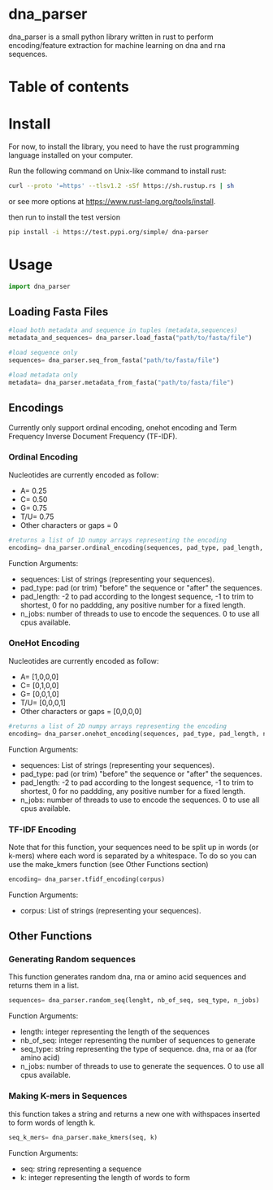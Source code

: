 # dna_parser

dna_parser is a small python library written in rust to perform encoding/feature extraction for machine learning on dna and rna sequences.

# Table of contents

# Install

For now, to install the library, you need to have the rust programming language installed on your computer. 

Run the following command on Unix-like command to install rust:
```sh
curl --proto '=https' --tlsv1.2 -sSf https://sh.rustup.rs | sh
```
or see more options at https://www.rust-lang.org/tools/install.

then run to install the test version
```sh
pip install -i https://test.pypi.org/simple/ dna-parser
```


# Usage

```python
import dna_parser
```

## Loading Fasta Files

```python
#load both metadata and sequence in tuples (metadata,sequences)
metadata_and_sequences= dna_parser.load_fasta("path/to/fasta/file")

#load sequence only
sequences= dna_parser.seq_from_fasta("path/to/fasta/file")

#load metadata only
metadata= dna_parser.metadata_from_fasta("path/to/fasta/file")
```

## Encodings 

Currently only support ordinal encoding, onehot encoding and Term Frequency Inverse Document Frequency (TF-IDF).

### Ordinal Encoding

Nucleotides are currently encoded as follow:

* A= 0.25
* C= 0.50
* G= 0.75
* T/U= 0.75
* Other characters or gaps = 0

```python
#returns a list of 1D numpy arrays representing the encoding
encoding= dna_parser.ordinal_encoding(sequences, pad_type, pad_length, n_jobs)
```

Function Arguments:

* sequences: List of strings (representing your sequences). 
* pad_type: pad (or trim) "before" the sequence or "after" the sequences.
* pad_length: -2 to pad according to the longest sequence, -1 to trim to shortest, 0 for no paddding, any positive number for a fixed length.
* n_jobs: number of threads to use to encode the sequences. 0 to use all cpus available.


### OneHot Encoding

Nucleotides are currently encoded as follow:

* A= [1,0,0,0]
* C= [0,1,0,0]
* G= [0,0,1,0]
* T/U= [0,0,0,1]
* Other characters or gaps = [0,0,0,0]

```python
#returns a list of 2D numpy arrays representing the encoding
encoding= dna_parser.onehot_encoding(sequences, pad_type, pad_length, n_jobs)

```

Function Arguments:

* sequences: List of strings (representing your sequences). 
* pad_type: pad (or trim) "before" the sequence or "after" the sequences.
* pad_length: -2 to pad according to the longest sequence, -1 to trim to shortest, 0 for no paddding, any positive number for a fixed length.
* n_jobs: number of threads to use to encode the sequences. 0 to use all cpus available.

### TF-IDF Encoding

Note that for this function, your sequences need to be split up in words (or k-mers) where each word is separated by a whitespace. To do so you can use the make_kmers function (see Other Functions section)

```python
encoding= dna_parser.tfidf_encoding(corpus)
```

Function Arguments:

* corpus: List of strings (representing your sequences). 


## Other Functions

### Generating Random sequences

This function generates random dna, rna or amino acid sequences and returns them in a list.

```python
sequences= dna_parser.random_seq(lenght, nb_of_seq, seq_type, n_jobs)
```
Function Arguments:

* length: integer representing the length of the sequences
* nb_of_seq: integer representing the number of sequences to generate
* seq_type: string representing the type of sequence. dna, rna or aa (for amino acid)
* n_jobs: number of threads to use to generate the sequences. 0 to use all cpus available.


### Making K-mers in Sequences

this function takes a string and returns a new one with withspaces inserted to form words of length k.

```python
seq_k_mers= dna_parser.make_kmers(seq, k)
```

Function Arguments:

* seq: string representing a sequence
* k: integer representing the length of words to form





